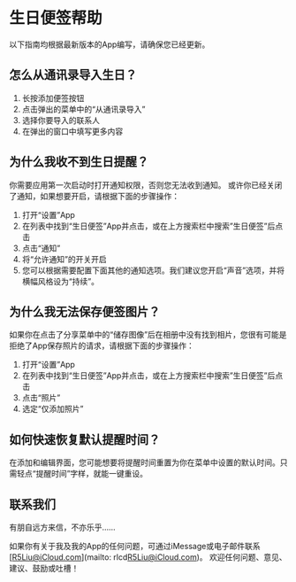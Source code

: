 # 生日便签帮助

以下指南均根据最新版本的App编写，请确保您已经更新。

## 怎么从通讯录导入生日？
1. 长按添加便签按钮
2. 点击弹出的菜单中的“从通讯录导入”
3. 选择你要导入的联系人
4. 在弹出的窗口中填写更多内容

## 为什么我收不到生日提醒？
你需要应用第一次启动时打开通知权限，否则您无法收到通知。
或许你已经关闭了通知，如果想要开启，请根据下面的步骤操作：
1. 打开“设置”App
2. 在列表中找到“生日便签”App并点击，或在上方搜索栏中搜索”生日便签”后点击
3. 点击“通知”
4. 将“允许通知”的开关开启
5. 您可以根据需要配置下面其他的通知选项。我们建议您开启“声音”选项，并将横幅风格设为“持续”。

## 为什么我无法保存便签图片？
如果你在点击了分享菜单中的“储存图像”后在相册中没有找到相片，您很有可能是拒绝了App保存照片的请求，请根据下面的步骤操作：

1. 打开“设置”App
2. 在列表中找到“生日便签”App并点击，或在上方搜索栏中搜索”生日便签”后点击
3. 点击“照片”
4. 选定“仅添加照片”


## 如何快速恢复默认提醒时间？
在添加和编辑界面，您可能想要将提醒时间重置为你在菜单中设置的默认时间。只需轻点“提醒时间”字样，就能一键重设。

## 联系我们
有朋自远方来信，不亦乐乎……

如果你有关于我及我的App的任何问题，可通过iMessage或电子邮件联系[R5Liu@iCloud.com](mailto: rlcd<R5Liu@iCloud.com>)。
欢迎任何问题、意见、建议、鼓励或吐槽！
